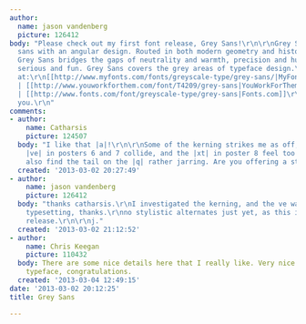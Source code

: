 ```yaml
---
author:
  name: jason vandenberg
  picture: 126412
body: "Please check out my first font release, Grey Sans!\r\n\r\nGrey Sans is a contemporary
  sans with an angular design. Routed in both modern geometry and historical handwriting,
  Grey Sans bridges the gaps of neutrality and warmth, precision and humanism, and
  serious and fun. Grey Sans covers the grey areas of typeface design.\r\n\r\nAvailable
  at:\r\n[[http://www.myfonts.com/fonts/greyscale-type/grey-sans/|MyFonts]] | [[http://www.fontspring.com/fonts/greyscale-type/grey-sans|Fontspring]]
  | [[http://www.youworkforthem.com/font/T4209/grey-sans|YouWorkForThem]] | [[http://www.hypefortype.com/grey-sans.html|HypeForType]]
  | [[http://www.fonts.com/font/greyscale-type/grey-sans|Fonts.com]]\r\n\r\nThank
  you.\r\n"
comments:
- author:
    name: Catharsis
    picture: 124507
  body: "I like that |a|!\r\n\r\nSome of the kerning strikes me as off, though. The
    |ve| in posters 6 and 7 collide, and the |xt| in poster 8 feel too wide, for instance.\r\n\r\nI
    also find the tail on the |q| rather jarring. Are you offering a stylistic alternate? "
  created: '2013-03-02 20:27:49'
- author:
    name: jason vandenberg
    picture: 126412
  body: "thanks catharsis.\r\nI investigated the kerning, and the ve was over zealous
    typesetting, thanks.\r\nno stylistic alternates just yet, as this is my first
    release.\r\n\r\nj."
  created: '2013-03-02 21:12:52'
- author:
    name: Chris Keegan
    picture: 110432
  body: There are some nice details here that I really like. Very nice for a first
    typeface, congratulations.
  created: '2013-03-04 12:49:15'
date: '2013-03-02 20:12:25'
title: Grey Sans

---
```

